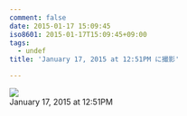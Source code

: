 ```yaml
---
comment: false
date: 2015-01-17 15:09:45
iso8601: 2015-01-17T15:09:45+09:00
tags:
  - undef
title: 'January 17, 2015 at 12:51PM に撮影'

---
```


<div><img src='https://locker.ifttt.com/f/4f21fb33-da37-4344-9648-56c230bd65e4' style='max-width:600px;' /><br/><div>January 17, 2015 at 12:51PM</div></div>
    	